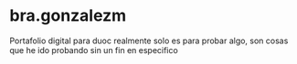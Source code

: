 # bra.gonzalezm
Portafolio digital para duoc
realmente solo es para probar algo, son cosas que he ido probando sin un fin en especifico
